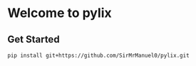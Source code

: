 # Welcome to pylix

## Get Started 

```shell
pip install git+https://github.com/SirMrManuel0/pylix.git
```
